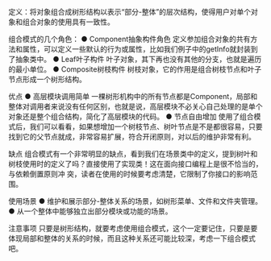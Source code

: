 定义：将对象组合成树形结构以表示“部分-整体”的层次结构，使得用户对单个对象和组合对象的使用具有一致性。

组合模式的几个角色：
● Component抽象构件角色
定义参加组合对象的共有方法和属性，可以定义一些默认的行为或属性，比如我们例子中的getInfo就封装到了抽象类中。
● Leaf叶子构件
叶子对象，其下再也没有其他的分支，也就是遍历的最小单位。
● Composite树枝构件
树枝对象，它的作用是组合树枝节点和叶子节点形成一个树形结构。

优点
● 高层模块调用简单
一棵树形机构中的所有节点都是Component，局部和整体对调用者来说没有任何区别，也就是说，高层模块不必关心自己处理的是单个对象还是整个组合结构，简化了高层模块的代码。
● 节点自由增加
使用了组合模式后，我们可以看看，如果想增加一个树枝节点、树叶节点是不是都很容易，只要找到它的父节点就成，非常容易扩展，符合开闭原则，对以后的维护非常有利。

缺点
组合模式有一个非常明显的缺点，看到我们在场景类中的定义，提到树叶和树枝使用时的定义了吗？直接使用了实现类！这在面向接口编程上是很不恰当的，与依赖倒置原则冲
突，读者在使用的时候要考虑清楚，它限制了你接口的影响范围。

使用场景
● 维护和展示部分-整体关系的场景，如树形菜单、文件和文件夹管理。
● 从一个整体中能够独立出部分模块或功能的场景。

注意事项
只要是树形结构，就要考虑使用组合模式，这个一定要记住，只要是要体现局部和整体的关系的时候，而且这种关系还可能比较深，考虑一下组合模式吧。